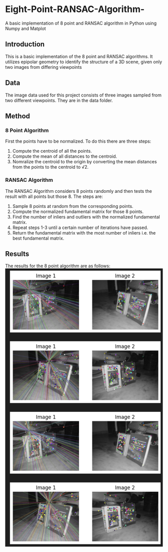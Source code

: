 # Eight-Point-RANSAC-Algorithm-
A basic implementation of 8 point and RANSAC algorithm in Python using Numpy and Matplot

## Introduction
This is a basic implementation of the 8 point and RANSAC algorithms. It utilizes epipolar geometry to identify the structure of a 3D scene, given only two images from differing viewpoints

## Data 
The image data used for this project consists of three images sampled from two different viewpoints. They are in the data folder.

## Method
### 8 Point Algorithm
First the points have to be normalized. To do this there are three steps:
  1. Compute the centroid of all the points.
  2. Compute the mean of all distances to the centroid.
  3. Nomralize the centroid to the origin by converting the mean distances from the points to the centroid to √2.

### RANSAC Algorithm
The RANSAC Algorithm considers 8 points randomly and then tests the result with all points but those 8. The steps are:
  1. Sample 8 points at random from the corresponding points.
  2. Compute the normalized fundamental matrix for those 8 points.
  3. Find the number of inliers and outliers with the normalized fundamental matrix.
  4. Repeat steps 1-3 until a certain number of iterations have passed.
  5. Return the fundamental matrix with the most number of inliers i.e. the best fundamental matrix.
  
## Results
The results for the 8 point algorithm are as follows:
![Mount Rushmore](results/ml_8point.png)
